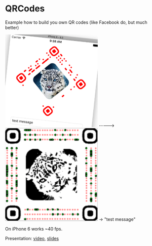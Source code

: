 # QRCodes
Example how to build you own QR codes (like Facebook do, but much better)

<img src="demo_images/recognize_qr.png" width=300px>  -----> <img src="demo_images/parse_qr.png" width=300px> -> "test message"

On iPhone 6 works ~40 fps.

Presentation: [video](https://youtu.be/77TUO-IZmco), [slides](https://docs.google.com/presentation/d/1DnQUiRQfWjpuvgDIHeuLvMCu8T2i7dvCLLhA81MNGKw/edit?usp=sharing)
